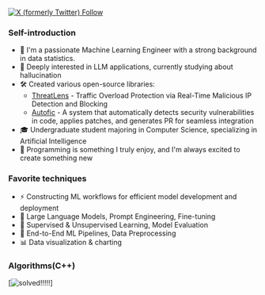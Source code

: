 [![X (formerly Twitter) Follow](https://img.shields.io/badge/Follow%20%40pxxxguin-000000?style=flat&logo=x&logoColor=white)](https://x.com/pxxxguin?s=11)

### Self-introduction

- 🎨 I'm a passionate Machine Learning Engineer with a strong background in data statistics.
- 🤖 Deeply interested in LLM applications, currently studying about hallucination
- 🛠 Created various open-source libraries:
  - [ThreatLens](https://github.com/pxxguin/Development_of_an_Anomaly_Detection_System) - Traffic Overload Protection via Real-Time Malicious IP Detection and Blocking
  - [Autofic](https://github.com/AutoFiC) - A system that automatically detects security vulnerabilities in code, applies patches, and generates PR for seamless integration
- 🎓 Undergraduate student majoring in Computer Science, specializing in Artificial Intelligence
- 👾 Programming is something I truly enjoy, and I'm always excited to create something new

### Favorite techniques

- ⚡ Constructing ML workflows for efficient model development and deployment
- 🤖 Large Language Models, Prompt Engineering, Fine-tuning
- 🎯 Supervised & Unsupervised Learning, Model Evaluation
- 🔄 End-to-End ML Pipelines, Data Preprocessing
- 📊 Data visualization & charting

### Algorithms(C++)
[![solved!!!!!](http://mazassumnida.wtf/api/v2/generate_badge?boj=changetheworld)]
